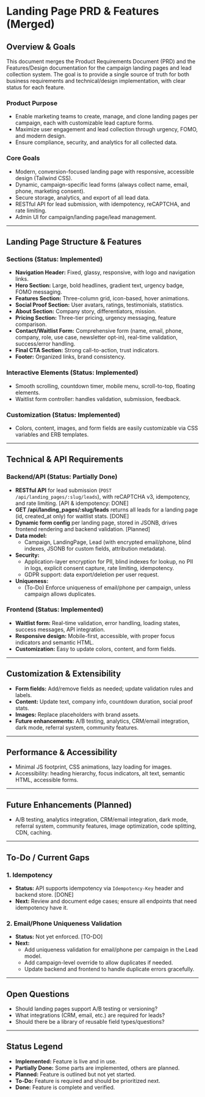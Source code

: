 # Landing Page PRD & Features (Merged)

## Overview & Goals

This document merges the Product Requirements Document (PRD) and the Features/Design documentation for the campaign landing pages and lead collection system. The goal is to provide a single source of truth for both business requirements and technical/design implementation, with clear status for each feature.

### Product Purpose

- Enable marketing teams to create, manage, and clone landing pages per campaign, each with customizable lead capture forms.
- Maximize user engagement and lead collection through urgency, FOMO, and modern design.
- Ensure compliance, security, and analytics for all collected data.

### Core Goals

- Modern, conversion-focused landing page with responsive, accessible design (Tailwind CSS).
- Dynamic, campaign-specific lead forms (always collect name, email, phone, marketing consent).
- Secure storage, analytics, and export of all lead data.
- RESTful API for lead submission, with idempotency, reCAPTCHA, and rate limiting.
- Admin UI for campaign/landing page/lead management.

---

## Landing Page Structure & Features

### Sections (Status: Implemented)

- **Navigation Header:** Fixed, glassy, responsive, with logo and navigation links.
- **Hero Section:** Large, bold headlines, gradient text, urgency badge, FOMO messaging.
- **Features Section:** Three-column grid, icon-based, hover animations.
- **Social Proof Section:** User avatars, ratings, testimonials, statistics.
- **About Section:** Company story, differentiators, mission.
- **Pricing Section:** Three-tier pricing, urgency messaging, feature comparison.
- **Contact/Waitlist Form:** Comprehensive form (name, email, phone, company, role, use case, newsletter opt-in), real-time validation, success/error handling.
- **Final CTA Section:** Strong call-to-action, trust indicators.
- **Footer:** Organized links, brand consistency.

### Interactive Elements (Status: Implemented)

- Smooth scrolling, countdown timer, mobile menu, scroll-to-top, floating elements.
- Waitlist form controller: handles validation, submission, feedback.

### Customization (Status: Implemented)

- Colors, content, images, and form fields are easily customizable via CSS variables and ERB templates.

---

## Technical & API Requirements

### Backend/API (Status: Partially Done)

- **RESTful API** for lead submission (`POST /api/landing_pages/:slug/leads`), with reCAPTCHA v3, idempotency, and rate limiting. [API & idempotency: DONE]
- **GET /api/landing_pages/:slug/leads** returns all leads for a landing page (id, created_at only) for waitlist stats. [DONE]
- **Dynamic form config** per landing page, stored in JSONB, drives frontend rendering and backend validation. [Planned]
- **Data model:**
  - Campaign, LandingPage, Lead (with encrypted email/phone, blind indexes, JSONB for custom fields, attribution metadata).
- **Security:**
  - Application-layer encryption for PII, blind indexes for lookup, no PII in logs, explicit consent capture, rate limiting, idempotency.
  - GDPR support: data export/deletion per user request.
- **Uniqueness:**
  - (To-Do) Enforce uniqueness of email/phone per campaign, unless campaign allows duplicates.

### Frontend (Status: Implemented)

- **Waitlist form:** Real-time validation, error handling, loading states, success messages, API integration.
- **Responsive design:** Mobile-first, accessible, with proper focus indicators and semantic HTML.
- **Customization:** Easy to update colors, content, and form fields.

---

## Customization & Extensibility

- **Form fields:** Add/remove fields as needed; update validation rules and labels.
- **Content:** Update text, company info, countdown duration, social proof stats.
- **Images:** Replace placeholders with brand assets.
- **Future enhancements:** A/B testing, analytics, CRM/email integration, dark mode, referral system, community features.

---

## Performance & Accessibility

- Minimal JS footprint, CSS animations, lazy loading for images.
- Accessibility: heading hierarchy, focus indicators, alt text, semantic HTML, accessible forms.

---

## Future Enhancements (Planned)

- A/B testing, analytics integration, CRM/email integration, dark mode, referral system, community features, image optimization, code splitting, CDN, caching.

---

## To-Do / Current Gaps

### 1. Idempotency

- **Status:** API supports idempotency via `Idempotency-Key` header and backend store. [DONE]
- **Next:** Review and document edge cases; ensure all endpoints that need idempotency have it.

### 2. Email/Phone Uniqueness Validation

- **Status:** Not yet enforced. [TO-DO]
- **Next:**
  - Add uniqueness validation for email/phone per campaign in the Lead model.
  - Add campaign-level override to allow duplicates if needed.
  - Update backend and frontend to handle duplicate errors gracefully.

---

## Open Questions

- Should landing pages support A/B testing or versioning?
- What integrations (CRM, email, etc.) are required for leads?
- Should there be a library of reusable field types/questions?

---

## Status Legend

- **Implemented:** Feature is live and in use.
- **Partially Done:** Some parts are implemented, others are planned.
- **Planned:** Feature is outlined but not yet started.
- **To-Do:** Feature is required and should be prioritized next.
- **Done:** Feature is complete and verified.
